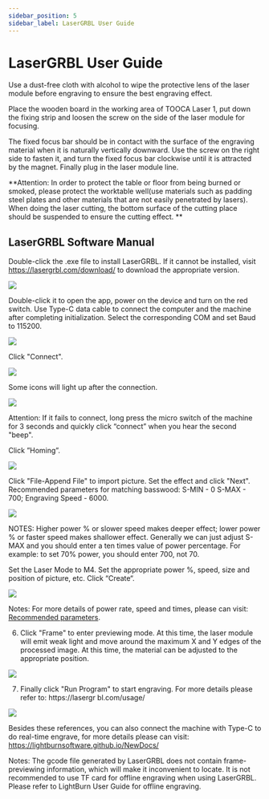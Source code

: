 ```yaml
---
sidebar_position: 5
sidebar_label: LaserGRBL User Guide
---
```



# LaserGRBL User Guide



Use a dust-free cloth with alcohol to wipe the protective lens of the laser module before engraving to ensure the best engraving effect.

Place the wooden board in the working area of TOOCA Laser 1, put down the fixing strip and loosen the screw on the side of the laser module for focusing.

The fixed focus bar should be in contact with the surface of the engraving material when it is naturally vertically downward. Use the screw on the right side to fasten it, and turn the fixed focus bar clockwise until it is attracted by the magnet. Finally plug in the laser module line.

**Attention: In order to protect the table or floor from being burned or smoked, please protect the worktable well(use materials such as padding steel plates and other materials that are not easily penetrated by lasers). When doing the laser cutting, the bottom surface of the cutting place should be suspended to ensure the cutting effect.
**

## LaserGRBL Software Manual

Double-click the .exe file to install LaserGRBL. If it cannot be installed, visit
https://lasergrbl.com/download/ to download the appropriate version.

![](./images/lasergrbl-01.png)

Double-click it to open the app, power on the device and turn on the red switch. Use Type-C data cable to connect the computer and the machine after completing initialization. Select the corresponding COM and set Baud to 115200.

![](./images/lasergrbl-02.png)

Click "Connect".

![](./images/lasergrbl-03.png)




Some icons will light up after the connection.

![](./images/lasergrbl-04.png)

Attention: If it fails to connect, long press the micro switch of the machine for 3 seconds and quickly click “connect” when you hear the second "beep".

Click ”Homing”.

![](./images/lasergrbl-05.png)


Click "File-Append File" to import picture. Set the effect and click "Next". Recommended parameters for matching basswood: S-MIN - 0 S-MAX - 700; Engraving Speed - 6000.

![](./images/lasergrbl-06.png)

NOTES: Higher power % or slower speed makes deeper effect; lower power % or faster speed makes shallower effect. Generally we can just adjust S-MAX and you should enter a ten times value of power percentage. For example: to set 70% power, you should enter 700, not 70.



Set the Laser Mode to M4. Set the appropriate power %, speed, size and position of picture, etc. Click “Create“.

![](./images/lasergrbl-07.png)

Notes: For more details of power rate, speed and times, please can visit: [Recommended parameters](http://www.elecfreaks.com/learn-en/tooca-laser-1/recommended-parameters.html).

6. Click "Frame" to enter previewing mode. At this time, the laser module will emit weak light and move around the maximum X and Y edges of the processed image. At this time, the material can be adjusted to the appropriate position.

![](./images/lasergrbl-08.png)

7. Finally click "Run Program" to start engraving. For more details please refer to: https://lasergr bl.com/usage/


![](./images/lasergrbl-09.png)



Besides these references, you can also connect the machine with Type-C to do real-time engrave, for more details please can visit:
https://lightburnsoftware.github.io/NewDocs/

Notes: The gcode file generated by LaserGRBL does not contain frame-previewing information, which will make it inconvenient to locate. It is not recommended to use TF card for offline engraving when using LaserGRBL. Please refer to LightBurn User Guide for offline engraving.
